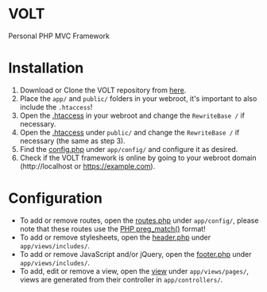# VOLT
Personal PHP MVC Framework

# Installation
1. Download or Clone the VOLT repository from [here](https://github.com/Teeffelen/volt/archive/master.zip).
2. Place the `app/` and `public/` folders in your webroot, it's important to also include the `.htaccess`!
3. Open the [.htaccess](https://github.com/Teeffelen/volt/blob/master/.htaccess) in your webroot and change the `RewriteBase /` if necessary.
4. Open the [.htaccess](https://github.com/Teeffelen/volt/blob/master/.htaccess) under `public/` and change the `RewriteBase /` if necessary (the same as step 3).
5. Find the [config.php](https://github.com/Teeffelen/volt/blob/master/app/config/config.php) under `app/config/` and configure it as desired.
6. Check if the VOLT framework is online by going to your webroot domain (http://localhost or https://example.com).

# Configuration
- To add or remove routes, open the [routes.php](https://github.com/Teeffelen/volt/blob/master/app/config/routes.php) under `app/config/`, please note that these routes use the [PHP preg_match()](https://secure.php.net/manual/en/function.preg-match.php) format!
- To add or remove stylesheets, open the [header.php](https://github.com/Teeffelen/volt/blob/master/app/views/includes/header.php) under `app/views/includes/`.
- To add or remove JavaScript and/or jQuery, open the [footer.php](https://github.com/Teeffelen/volt/blob/master/app/views/includes/footer.php) under `app/views/includes/`.
- To add, edit or remove a view, open the [view](https://github.com/Teeffelen/volt/tree/master/app/views) under `app/views/pages/`, views are generated from their controller in `app/controllers/`.
